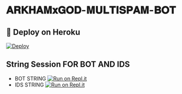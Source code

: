 # 𝐀𝐑𝐊𝐇𝐀𝐌𝐱𝐆𝐎𝐃-𝐌𝐔𝐋𝐓𝐈𝐒𝐏𝐀𝐌-𝐁𝐎𝐓
## 🚀 Deploy on Heroku 

[![Deploy](https://www.herokucdn.com/deploy/button.svg)](https://heroku.com/deploy?template=https://github.com/ChutiyaXpRo/BaapJiXPrivate)

## String Session FOR  BOT AND IDS 


   - BOT STRING [![Run on Repl.it](https://repl.it/badge/github/YukkiBot/YukkiSpamBot)](https://replit.com/@hyperop6666/HYPER-SPAM-BOT-REPL#main.py)
   - IDS STRING [![Run on Repl.it](https://repl.it/badge/github/YukkiBot/YukkiSpamBot)](https://replit.com/@hyperop6666/HYPER-REPL#main.py)
